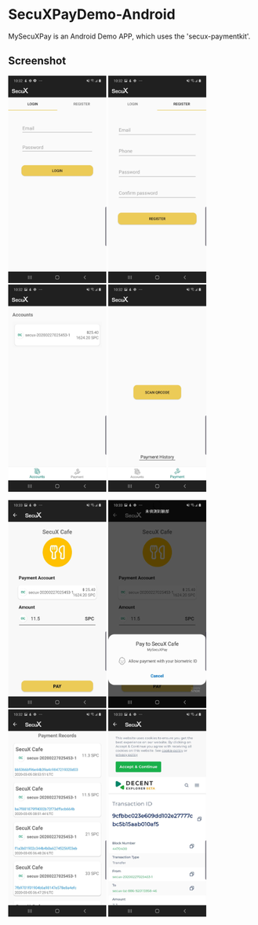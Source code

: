 # SecuXPayDemo-Android

MySecuXPay is an Android Demo APP, which uses the 'secux-paymentkit'. 


## Screenshot

<p float="center">
<img src="Screenshot/Screenshot1.jpg" width="200">
<img src="Screenshot/Screenshot2.jpg" width="200">
<img src="Screenshot/Screenshot3.jpg" width="200">
<img src="Screenshot/Screenshot4.jpg" width="200">
</p>
<p float="center">
<img src="Screenshot/Screenshot5.jpg" width="200">
<img src="Screenshot/Screenshot6.jpg" width="200">
<img src="Screenshot/Screenshot7.jpg" width="200">
<img src="Screenshot/Screenshot8.jpg" width="200">
</p>
